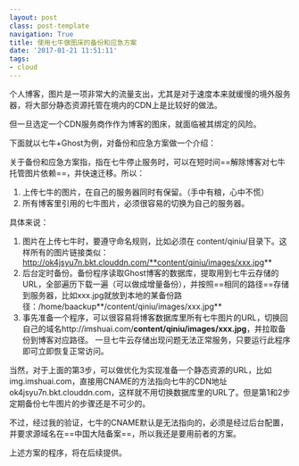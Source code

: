 ```yaml
---
layout: post
class: post-template
navigation: True
title: 使用七牛做图床的备份和应急方案
date: '2017-01-21 11:51:11'
tags:
- cloud
---
```


个人博客，图片是一项非常大的流量支出，尤其是对于速度本来就缓慢的境外服务器，将大部分静态资源托管在境内的CDN上是比较好的做法。

但一旦选定一个CDN服务商作作为博客的图床，就面临被其绑定的风险。

下面就以七牛+Ghost为例，对备份和应急方案做一个介绍：


关于备份和应急方案指，指在七牛停止服务时，可以在短时间==解除博客对七牛托管图片依赖==，并快速迁移。所以：

1. 上传七牛的图片，在自己的服务器同时有保留。（手中有粮，心中不慌）
1. 所有博客里引用的七牛图片，必须很容易的切换为自己的服务器。

具体来说：

1. 图片在上传七牛时，要遵守命名规则，比如必须在 content/qiniu/目录下。这样所有的图片链接类似：
http://ok4jsyu7n.bkt.clouddn.com/**content/qiniu/images/xxx.jpg**
1. 后台定时备份。备份程序读取Ghost博客的数据库，提取用到七牛云存储的URL，全部遍历下载一遍（可以做成增量备份），并按照==相同的路径==存储到服务器，比如xxx.jpg就放到本地的某备份路径：/home/baackup**/content/qiniu/images/xxx.jpg**
1. 事先准备一个程序，可以很容易将博客数据库里所有七牛图片的URL，切换回自己的域名http://imshuai.com/**content/qiniu/images/xxx.jpg**，并拉取备份到博客对应路径。
  一旦七牛云存储出现问题无法正常服务，只要运行此程序即可立即恢复正常访问。

当然，对于上面的第3步，可以做优化为实现准备一个静态资源的URL，比如img.imshuai.com，直接用CNAME的方法指向七牛的CDN地址ok4jsyu7n.bkt.clouddn.com，这样就不用切换数据库里的URL了。但是第1和2步定期备份七牛图片的步骤还是不可少的。

不过，经过我的验证，七牛的CNAME默认是无法指向的，必须是经过后台配置，并要求源域名在==中国大陆备案==，所以我还是要用前者的方案。

上述方案的程序，将在后续提供。
<!--stackedit_data:
eyJoaXN0b3J5IjpbLTc3MDE4NjA4MV19
-->
